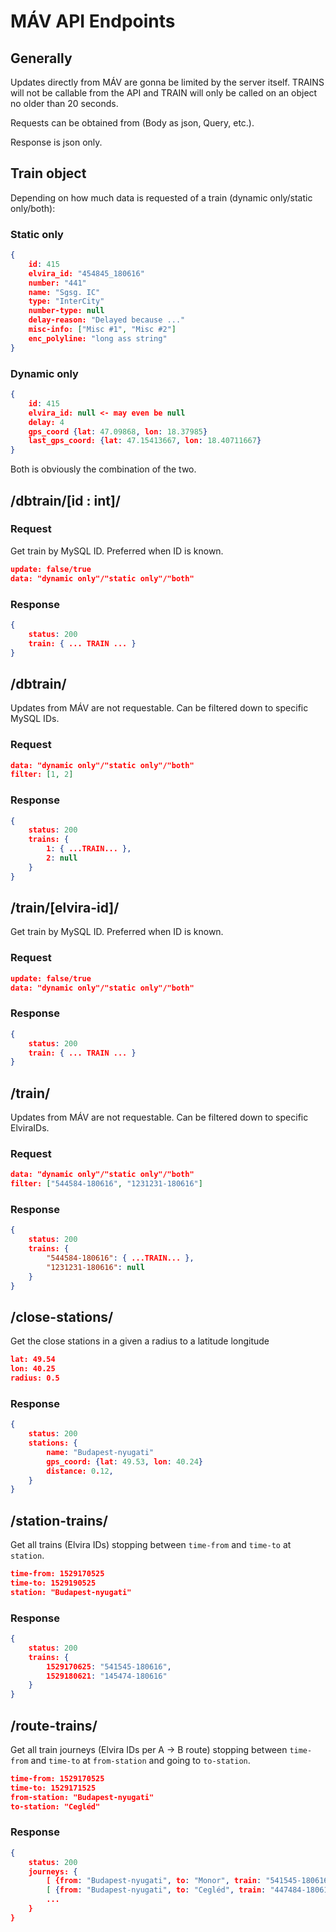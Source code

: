 # MÁV API Endpoints

## Generally

Updates directly from MÁV are gonna be limited by the server itself. TRAINS will not be callable from the API and TRAIN will only be called on an object no older than 20 seconds.

Requests can be obtained from (Body as json, Query, etc.).

Response is json only.

## Train object

Depending on how much data is requested of a train (dynamic only/static only/both):

### Static only

```json
{
    id: 415
    elvira_id: "454845_180616"
    number: "441"
    name: "Sgsg. IC"
    type: "InterCity"
    number-type: null
    delay-reason: "Delayed because ..."
    misc-info: ["Misc #1", "Misc #2"]
    enc_polyline: "long ass string"
}
```

### Dynamic only

```json
{
    id: 415
    elvira_id: null <- may even be null
    delay: 4
    gps_coord {lat: 47.09868, lon: 18.37985}
    last_gps_coord: {lat: 47.15413667, lon: 18.40711667}
}
```

Both is obviously the combination of the two.

## /dbtrain/[id : int]/

### Request

Get train by MySQL ID. Preferred when ID is known.

```json
update: false/true
data: "dynamic only"/"static only"/"both"
```

### Response

```json
{
    status: 200
    train: { ... TRAIN ... }
}
```

## /dbtrain/

Updates from MÁV are not requestable. Can be filtered down to specific MySQL IDs.

### Request

```json
data: "dynamic only"/"static only"/"both"
filter: [1, 2]
```

### Response

```json
{
    status: 200
    trains: {
        1: { ...TRAIN... },
        2: null
    }
}
```

## /train/[elvira-id]/

Get train by MySQL ID. Preferred when ID is known.

### Request

```json
update: false/true
data: "dynamic only"/"static only"/"both"
```

### Response

```json
{
    status: 200
    train: { ... TRAIN ... }
}
```

## /train/

Updates from MÁV are not requestable. Can be filtered down to specific ElviraIDs.

### Request

```json
data: "dynamic only"/"static only"/"both"
filter: ["544584-180616", "1231231-180616"]
```

### Response

```json
{
    status: 200
    trains: {
        "544584-180616": { ...TRAIN... },
        "1231231-180616": null
    }
}
```

## /close-stations/

Get the close stations in a given a radius to a latitude longitude

```json
lat: 49.54
lon: 40.25
radius: 0.5
```

### Response

```json
{
    status: 200
    stations: { 
        name: "Budapest-nyugati"
        gps_coord: {lat: 49.53, lon: 40.24} 
        distance: 0.12,
    }
}
```

## /station-trains/

Get all trains (Elvira IDs) stopping between `time-from` and `time-to` at `station`.

```json
time-from: 1529170525
time-to: 1529190525
station: "Budapest-nyugati"
```

### Response

```json
{
    status: 200
    trains: {
        1529170625: "541545-180616",
        1529180621: "145474-180616"
    }
}
```

## /route-trains/

Get all train journeys (Elvira IDs per A -> B route) stopping between `time-from` and `time-to` at `from-station` and going to `to-station`.

```json
time-from: 1529170525
time-to: 1529171525
from-station: "Budapest-nyugati"
to-station: "Cegléd"
```

### Response

```json
{
    status: 200
    journeys: {
        [ {from: "Budapest-nyugati", to: "Monor", train: "541545-180616" }, {from: "Monor", to: "Cegléd", train: "458445-180616"} ],
        [ {from: "Budapest-nyugati", to: "Cegléd", train: "447484-180616" } ],
        ...
    }
}
```